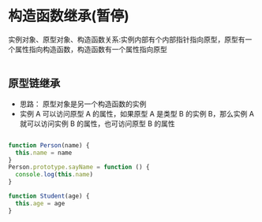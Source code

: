 # 构造函数继承(暂停)

实例对象、原型对象、构造函数关系:实例内部有个内部指针指向原型，原型有一个属性指向构造函数，构造函数有一个属性指向原型

<img :src="$withBase('/javaScript/basis/构造函数_4.png')">

## 原型链继承

- 思路： 原型对象是另一个构造函数的实例
- 实例 A 可以访问原型 A 的属性，如果原型 A 是类型 B 的实例 B，那么实例 A 就可以访问实例 B 的属性，也可访问原型 B 的属性

<img :src="$withBase('/javaScript/basis/构造函数_5.png')">

```js
function Person(name) {
  this.name = name
}
Person.prototype.sayName = function () {
  console.log(this.name)
}

function Student(age) {
  this.age = age
}
```
